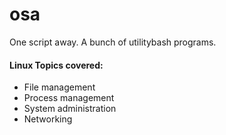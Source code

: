# osa
One script away. A bunch of utilitybash programs.

#### Linux Topics covered:
- File management
- Process management
- System administration
- Networking



